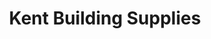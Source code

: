 ---
title: "Kent Building Supplies"
url: /fredericton/kent-building-supplies/
shop: doityourself
---